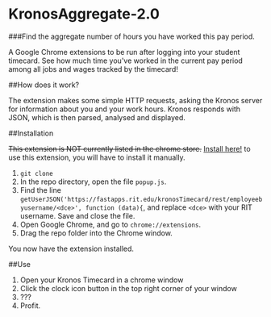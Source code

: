 # KronosAggregate-2.0

###Find the aggregate number of hours you have worked this pay period.

A Google Chrome extensions to be run after logging into your student timecard. See how much time you've worked in the current pay period among all jobs and wages tracked by the timecard!

##How does it work?

The extension makes some simple HTTP requests, asking the Kronos server for information about you and your work hours. Kronos responds with JSON, which is then parsed, analysed and displayed.

##Installation

~~This extension is NOT currently listed in the chrome store.~~ [Install here!](https://chrome.google.com/webstore/detail/timecard-aggregate/dgdmklkdlbkibmfgnnfaoiapadpjgapp) to use this extension, you will have to install it manually.

1. `git clone`
2. In the repo directory, open the file `popup.js`.
3. Find the line `getUserJSON('https://fastapps.rit.edu/kronosTimecard/rest/employeebyusername/<dce>', function (data){`, and replace `<dce>` with your RIT username. Save and close the file.
4. Open Google Chrome, and go to `chrome://extensions`.
5. Drag the repo folder into the Chrome window.

You now have the extension installed.

##Use

1. Open your Kronos Timecard in a chrome window
2. Click the clock icon button in the top right corner of your window
3. ???
4. Profit.
